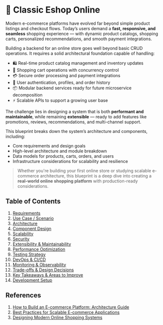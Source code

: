 # 🛒 Classic Eshop Online

Modern e-commerce platforms have evolved far beyond simple product listings and checkout flows. Today’s users demand a **fast, responsive, and seamless** shopping experience — with dynamic product catalogs, shopping carts, personalized recommendations, and smooth payment integrations.

Building a backend for an online store goes well beyond basic CRUD operations. It requires a solid architectural foundation capable of handling:

- 🛍️ Real-time product catalog management and inventory updates
- 🛒 Shopping cart operations with concurrency control
- 💳 Secure order processing and payment integrations
- 👤 User authentication, profiles, and order history
- 📦 Modular backend services ready for future microservice decomposition
- ⚡ Scalable APIs to support a growing user base

The challenge lies in designing a system that is both **performant and maintainable**, while remaining **extensible** — ready to add features like promotions, reviews, recommendations, and multi-channel support.

This blueprint breaks down the system’s architecture and components, including:

- Core requirements and design goals
- High-level architecture and module breakdown
- Data models for products, carts, orders, and users
- Infrastructure considerations for scalability and resilience

> Whether you're building your first online store or studying scalable e-commerce architecture, this blueprint is a deep dive into creating a **real-world online shopping platform** with production-ready considerations.

## Table of Contents

 1. [Requirements](docs/requirements.md)
 2. [Use Case / Scenario](docs/use-cases-scenarios.md)
 3. [Architecture](docs/architecture.md)
 4. [Component Design](docs/component-design.md)
 5. [Scalability](docs/scalability.md)
 6. [Security](docs/security.md)
 7. [Extensibility & Maintainability](docs/extensibility.md)
 8. [Performance Optimization](docs/performance.md)
 9. [Testing Strategy](docs/testing.md)
10. [DevOps & CI/CD](docs/devops.md)
11. [Monitoring & Observability](docs/observability.md)
12. [Trade-offs & Design Decisions](docs/design-decision.md)
13. [Key Takeaways & Areas to Improve](docs/takeaway.md)
14. [Development Setup](docs/development.md)

## References

1. [How to Build an E-commerce Platform: Architecture Guide](https://www.altexsoft.com/blog/engineering/how-to-build-ecommerce-architecture/)
2. [Best Practices for Scalable E-commerce Applications](https://aws.amazon.com/solutions/implementations/ecommerce-platform/)
3. [Designing Modern Online Shopping Systems](https://www.oreilly.com/library/view/designing-large-scale-web/9781449312025/)
